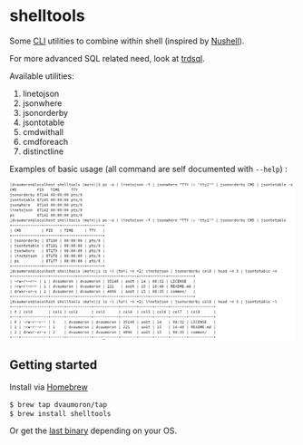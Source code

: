# shelltools

Some [CLI](https://en.wikipedia.org/wiki/Command-line_interface) utilities to combine within shell (inspired by [Nushell](https://www.nushell.sh/)).

For more advanced SQL related need, look at [trdsql](https://github.com/noborus/trdsql).

Available utilities:

1. linetojson
2. jsonwhere
3. jsonorderby
4. jsontotable
5. cmdwithall
6. cmdforeach
7. distinctline

Examples of basic usage (all command are self documented with `--help`) :

<img src="https://raw.githubusercontent.com/dvaumoron/shelltools/main/screenshot/shelltools-screenshot.png">

## Getting started

Install via [Homebrew](https://brew.sh)

```console
$ brew tap dvaumoron/tap
$ brew install shelltools
```

Or get the [last binary](https://github.com/dvaumoron/shelltools/releases) depending on your OS.
